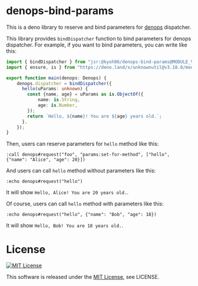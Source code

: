 # denops-bind-params

This is a deno library to reserve and bind parameters for [denops](https://vim-denops.github.io/denops-documentation/) dispatcher.

This library provides `bindDispatcher` function to bind parameters for denops dispatcher.
For example, if you want to bind parameters, you can write like this:

```typescript:denops/foo/main.ts
import { bindDispatcher } from "jsr:@kyoh86/denops-bind-params@MODULE_VERSION/mod.ts";
import { ensure, is } from "https://deno.land/x/unknownutil@v3.18.0/mod.ts";

export function main(denops: Denops) {
    denops.dispatcher = bindDispatcher({
      hello(uParams: unknown) {
        const {name, age} = uParams as is.ObjectOf({
            name: is.String,
            age: is.Number,
        });
        return `Hello, ${name}! You are ${age} years old.`;
      },
    });
}
```

Then, users can reserve parameters for `hello` method like this:

```vim
:call denops#request("foo", "params:set-for-method", ["hello", {"name": "Alice", "age": 20}])
```

And users can call `hello` method without parameters like this:

```vim
:echo denops#request("hello")
```

It will show `Hello, Alice! You are 20 years old.`.

Of course, users can call `hello` method with parameters like this:

```vim
:echo denops#request("hello", {"name": "Bob", "age": 18})
```

It will show `Hello, Bob! You are 18 years old.`.

# License

[![MIT License](http://img.shields.io/badge/license-MIT-blue.svg)](http://www.opensource.org/licenses/MIT)

This software is released under the
[MIT License](http://www.opensource.org/licenses/MIT), see LICENSE.
